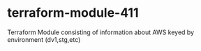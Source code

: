 # terraform-module-411
Terraform Module consisting of information about AWS keyed by environment (dv1,stg,etc) 

